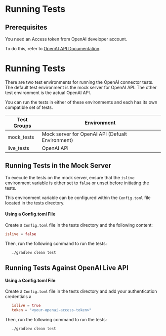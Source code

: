 # Running Tests

## Prerequisites
You need an Access token from OpenAI developer account.

To do this, refer to [OpenAI API Documentation](https://platform.openai.com/docs/api-reference/introduction).

# Running Tests

There are two test environments for running the OpenAI connector tests. The default test environment is the mock server for OpenAI API. The other test environment is the actual OpenAI API. 

You can run the tests in either of these environments and each has its own compatible set of tests.

 Test Groups | Environment                                       
-------------|---------------------------------------------------
 mock_tests  | Mock server for OpenAI API (Defualt Environment) 
 live_tests  | OpenAI API                                       

## Running Tests in the Mock Server

To execute the tests on the mock server, ensure that the `islive` environment variable is either set to `false` or unset before initiating the tests. 

This environment variable can be configured within the `Config.toml` file located in the tests directory.

#### Using a Config.toml File

Create a `Config.toml` file in the tests directory and the following content:

```toml
islive = false
```

Then, run the following command to run the tests:

```bash
   ./gradlew clean test
```

## Running Tests Against OpenAI Live API

#### Using a Config.toml File

Create a `Config.toml` file in the tests directory and add your authentication credentials a

```toml
   islive = true
   token = "<your-openai-access-token>"
```
Then, run the following command to run the tests:

```bash
   ./gradlew clean test 
```

